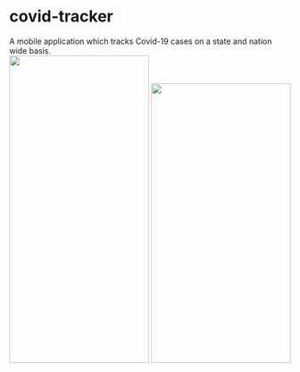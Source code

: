 # covid-tracker
A mobile application which tracks Covid-19 cases on a state and nation wide basis.
<br>
<img src="https://i.ibb.co/GM67bn6/6-5-1.png" width=250 height= 550 />
<img src="https://i.ibb.co/vZrg15y/6-5-2.png" width=250 height= 500 />
